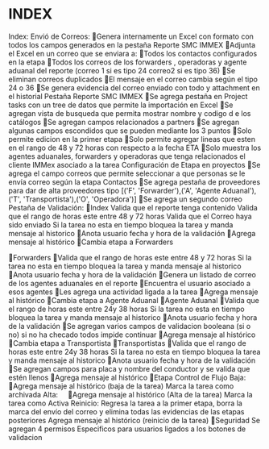 # INDEX
Index:
Envió de Correos:
    Genera internamente un Excel con formato con todos los campos generados en la pestaña Reporte SMC IMMEX
    Adjunta el Excel en un correo que se enviara a:
    Todos los contactos configurados en la etapa
    Todos los correos de los forwarders , operadoras y agente aduanal del reporte (correo 1 si es tipo 24 correo2 si es tipo 36)
    Se eliminan correos duplicados
    El mensaje en el correo cambia según el tipo 24 o 36
    Se genera evidencia del correo enviado con todo y attachment en el historial
Pestaña Reporte SMC IMMEX
    Se agrega pestaña en Project tasks con un tree de datos que permite la importación en Excel
    Se agregan vista de busqueda que permita mostrar nombre y codigo d e los catálogos
    Se agregan campos relacionados a partners
    Se agregan algunas campos escondidos que se pueden mediante los 3 puntos
    Solo permite edicion en la primer etapa
    Solo permite agregar lineas que esten en el rango de 48 y 72 horas con respecto a la fecha ETA
    Solo muestra los agentes aduanales, forwarders y operadoras que tenga relacionados el cliente IMMex asociado a la tarea 
Configuración de Etapa en proyectos
    Se agrega el campo correos que permite seleccionar a que personas se le envía correo según la etapa
    Contactos
    Se agrega pestaña de proveedores para dar de alta proveedores tipo [('F', 'Forwarder'),('A', 'Agente Aduanal'),('T', 'Transportista'),('O', 'Operadora')]
    Se agrega un segundo correo
Pestaña de Validación:
Index
    Valida que el reporte tenga contenido
    Valida que el rango de horas este entre 48 y 72 horas
    Valida que el Correo haya sido enviado
    Si la tarea no esta en tiempo bloquea la tarea y manda mensaje al historico
    Anota usuario fecha y hora de la validación
    Agrega mensaje al histórico
    Cambia etapa a Forwarders

Forwarders
    Valida que el rango de horas este entre 48 y 72 horas
    Si la tarea no esta en tiempo bloquea la tarea y manda mensaje al historico
    Anota usuario fecha y hora de la validación
    Genera un listado de correo de los agentes aduanales en el reporte
    Encuentra el usuario asociado a esos agentes
    Les agrega una actividad ligada a la tarea
    Agrega mensaje al histórico
    Cambia etapa a Agente Aduanal
Agente Aduanal
    Valida que el rango de horas este entre 24y 38 horas
    Si la tarea no esta en tiempo bloquea la tarea y manda mensaje al historico
    Anota usuario fecha y hora de la validación
    Se agregan varios campos de validacion booleana (si o no) si no ha checado todos impide continuar
    Agrega mensaje al histórico
    Cambia etapa a Transportista
Transportistas
    Valida que el rango de horas este entre 24y 38 horas
    Si la tarea no esta en tiempo bloquea la tarea y manda mensaje al historico
    Anota usuario fecha y hora de la validación
    Se agregan campos para placa y nombre del conductor y se valida que estén llenos
    Agrega mensaje al histórico
Etapa Control de Flujo
	Baja:
    Agrega mensaje al histórico (baja de la tarea) 
	Marca la tarea como archivada
    Alta:
    Agrega mensaje al histórico (Alta de la tarea) 
	Marca la tarea como Activa
    Reinicio:
	Regresa la tarea a la primer etapa, borra la marca del envío del correo y elimina todas las evidencias de las etapas posteriores
Agrega mensaje al histórico (reinicio de la tarea) 
Seguridad
    Se agregan 4 permisos Especificos para usuarios ligados a los botones de validacion
        <!-- grupo para autorizar Index  -->
    <record id="group_index_auth" model="res.groups">
    <!-- grupo para autorizar Forwarder  -->
    <record id="group_Forwarder_auth" model="res.groups">
    <!-- grupo para autorizar Agente  -->
    <record id="group_agente_auth" model="res.groups">
    <!-- grupo para autorizar Transportista  -->
    <record id="group_trans_auth" model="res.groups">
